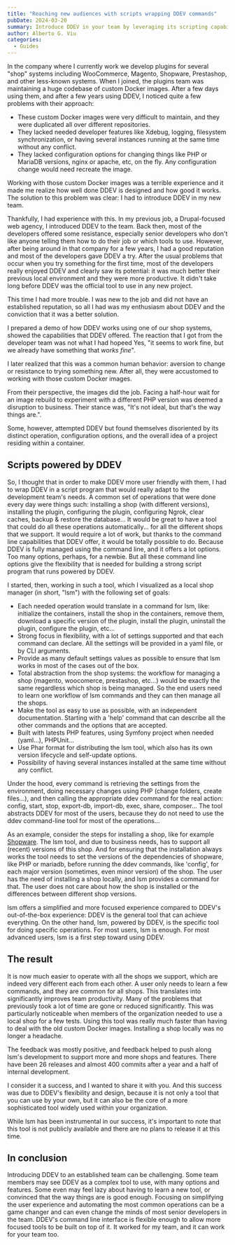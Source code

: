 ```yaml
---
title: "Reaching new audiences with scripts wrapping DDEV commands"
pubDate: 2024-03-20
summary: Introduce DDEV in your team by leveraging its scripting capabilities.
author: Alberto G. Viu
categories:
  - Guides
---
```

In the company where I currently work we develop plugins for several "shop" systems including WooCommerce, Magento, Shopware, Prestashop, and other less-known systems.
When I joined, the plugins team was maintaining a huge codebase of custom Docker images. After a few days using them, and after a few years using DDEV, I noticed quite a few
problems with their approach:

- These custom Docker images were very difficult to maintain, and they were duplicated all over different repositories.
- They lacked needed developer features like Xdebug, logging, filesystem synchronization, or having several instances running at the same time without any conflict.
- They lacked configuration options for changing things like PHP or MariaDB versions, nginx or apache, etc, on the fly. Any configuration change would need recreate the image.

Working with those custom Docker images was a terrible experience and it made me realize how well done DDEV is designed and how good it works. The solution to this problem was
clear: I had to introduce DDEV in my new team.

Thankfully, I had experience with this. In my previous job, a Drupal-focused web agency, I introduced DDEV to the team. Back then, most of the developers
offered some resistance, especially senior developers who don't like anyone telling them how to do their job or which tools to use. However, after being around in that company
for a few years, I had a good reputation and most of the developers gave DDEV a try. After the usual problems that occur when you try something for the first time, most
of the developers really enjoyed DDEV and clearly saw its potential: it was much better their previous local environment and they were more productive. It didn't take long before DDEV
was the official tool to use in any new project.

This time I had more trouble. I was new to the job and did not have an established reputation, so all I had was my enthusiasm about DDEV and the conviction that it was a better solution.

I prepared a demo of how DDEV works using one of our shop systems, showed the capabilities that DDEV offered. The reaction that I got from the developer team was not what I had hopeed Yes, "it seems to work fine, but we already have something that _works_ _fine_". 

I later realized that this was a common human behavior: aversion to change or resistance to trying something new. After all, they were accustomed to working with those custom Docker images.

From their perspective, the images did the job. Facing a half-hour wait for an image rebuild to experiment with a different PHP version was deemed a disruption to business. Their stance was, "It's not ideal, but that's the way things are.".

Some, however, attempted DDEV but found themselves disoriented by its distinct operation, configuration options, and the overall idea of a project residing within a container.

## Scripts powered by DDEV

So, I thought that in order to make DDEV more user friendly with them, I had to wrap DDEV in a script program that would really adapt to the development team's needs. A common set
of operations that were done every day were things such: installing a shop (with different versions), installing the plugin, configuring the plugin, configuring Ngrok,
clear caches, backup & restore the database...
It would be great to have a tool that could do all these operations automatically... for all the different shops that we support. It would require a lot of work, but
thanks to the command line capabilities that DDEV offer, it would be totally possible to do. Because DDEV is fully managed using the command line, and it offers a lot options.
Too many options, perhaps, for a newbie. But all these command line options give the flexibility that is needed for building a strong script program that runs powered by DDEV.

I started, then, working in such a tool, which I visualized as a local shop manager (in short, "lsm") with the following set of goals:

- Each needed operation would translate in a command for lsm, like: initialize the containers, install the shop in the containers, remove them, download a specific version of the plugin, install the plugin, uninstall the plugin, configure the plugin, etc...
- Strong focus in flexibility, with a lot of settings supported and that each command can declare. All the settings will be provided in a yaml file, or by CLI arguments.
- Provide as many default settings values as possible to ensure that lsm works in most of the cases out of the box.
- Total abstraction from the shop systems: the workflow for managing a shop (magento, woocomerce, prestashop, etc...) would be exactly the same regardless which shop is being managed. So the end users need to learn one workflow of lsm commands and they can then manage all the shops.
- Make the tool as easy to use as possible, with an independent documentation. Starting with a 'help' command that can describe all the other commands and the options that are accepted.
- Built with latests PHP features, using Symfony project when needed (yaml...), PHPUnit...
- Use Phar format for distributing the lsm tool, which also has its own version lifecycle and self-update options.
- Possibility of having several instances installed at the same time without any conflict.

Under the hood, every command is retrieving the settings from the environment, doing necessary changes using PHP (change folders, create files...), and then calling the appropriate ddev command for the real action: config, start, stop, export-db, import-db, exec, share, composer... The tool abstracts DDEV for most of the users, because they do not need to use the ddev command-line tool for most of the operations...

As an example, consider the steps for installing a shop, like for example [Shopware](https://ddev.readthedocs.io/en/stable/users/quickstart/#shopware).
The lsm tool, and due to business needs, has to support all (recent) versions of this shop. And for ensuring that the installation always works the tool needs to set the versions of the dependencies of shopware, like PHP or mariadb, before running the ddev commands, like 'config', for each major version (sometimes, even minor version) of the shop. The user has the need of installing a shop locally, and lsm provides a command for that. The user does not care about how the shop is installed or the differences between different shop versions.

lsm offers a simplified and more focused experience compared to DDEV's out-of-the-box experience: DDEV is the general tool that can achieve everything. On the other hand, lsm, powered by DDEV, is the specific tool for doing specific operations. For most users, lsm is enough. For most advanced users, lsm is a first step toward using DDEV.

## The result

It is now much easier to operate with all the shops we support, which are indeed very different each from each other. A user only needs to learn a few commands, and they are common for all shops. This translates into significantly improves team productivity. Many of the problems that previously took a lot of time are gone or reduced significantly. This was particularly noticeable when members of the organization needed to use a local shop for a few tests. Using this tool was really much faster than having to deal with the old custom Docker images. Installing a shop locally was no longer a headache.

The feedback was mostly positive, and feedback helped to push along lsm's development to support more and more shops and features. There have been 26 releases and almost 400 commits after a year and a half of internal development.

I consider it a success, and I wanted to share it with you. And this success was due to DDEV's flexibility and design, because it is not only a tool that you can use by your own, but it can also be the core of a more sophisticated tool widely used within your organization.

While lsm has been instrumental in our success, it's important to note that this tool is not publicly available and there are no plans to release it at this time.

## In conclusion

Introducing DDEV to an established team can be challenging. Some team members may see DDEV as a complex tool to use, with many options and features. Some even may feel lazy about having to learn a new tool, or convinced that the way things are is good enough. Focusing on simplifying the user experience and automating the most common operations can be a game changer and can even change the minds of most senior developers in the team.
DDEV's command line interface is flexible enough to allow more focused tools to be built on top of it.
It worked for my team, and it can work for your team too.
